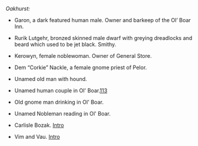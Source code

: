 *Oakhurst:*
- Garon, a dark featured human male. Owner and barkeep of the Ol’ Boar Inn.
- Rurik Lutgehr, bronzed skinned male dwarf with greying dreadlocks and beard which used to be jet black. Smithy.
- Kerowyn, female noblewoman. Owner of General Store.
- Dem “Corkie” Nackle, a female gnome priest of Pelor.
- Unamed old man with hound.
- Unamed human couple in Ol' Boar.[113](https://www.dndbeyond.com/forums/d-d-beyond-general/play-by-post/37396-tftyp-part-1-the-sunless-citadel-dm?comment=113)
- Old gnome man drinking in Ol' Boar.
- Unamed Nobleman reading in Ol' Boar.

- Carlisle Bozak. [Intro](https://www.dndbeyond.com/forums/d-d-beyond-general/play-by-post/37396-tftyp-part-1-the-sunless-citadel-dm?comment=134)
- Vim and Vau. [Intro](https://www.dndbeyond.com/forums/d-d-beyond-general/play-by-post/37396-tftyp-part-1-the-sunless-citadel-dm?comment=139)
